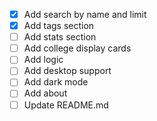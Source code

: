 - [x] Add search by name and limit
- [x] Add tags section
- [ ] Add stats section
- [ ] Add college display cards
- [ ] Add logic
- [ ] Add desktop support
- [ ] Add dark mode
- [ ] Add about
- [ ] Update README.md